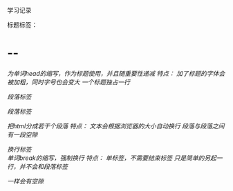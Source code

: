 学习记录

标题标签：
    <h1>--<h6>
    为单词head的缩写，作为标题使用，并且随重要性递减
特点：
    加了标题的字体会被加粗，同时字号也会变大
    一个标题独占一行

段落标签
    <P> 段落标签 </p>
    把html分成若干个段落
特点：
    文本会根据浏览器的大小自动换行
    段落与段落之间有一段空隙

换行标签
    <br />
    单词break的缩写，强制换行
特点：
    单标签，不需要结束标签
    只是简单的另起一行，并不会和段落标签<p>一样会有空隙

